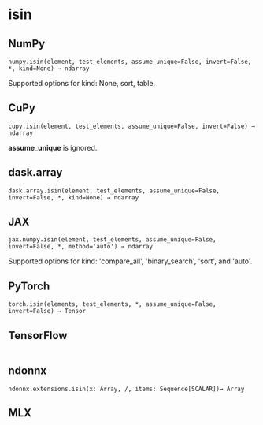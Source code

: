 # isin

## NumPy

```
numpy.isin(element, test_elements, assume_unique=False, invert=False, *, kind=None) → ndarray
```

Supported options for kind: None, sort, table.

## CuPy

```
cupy.isin(element, test_elements, assume_unique=False, invert=False) → ndarray
```

**assume_unique** is ignored.

## dask.array

```
dask.array.isin(element, test_elements, assume_unique=False, invert=False, *, kind=None) → ndarray
```

## JAX

```
jax.numpy.isin(element, test_elements, assume_unique=False, invert=False, *, method='auto') → ndarray
```

Supported options for kind: 'compare_all', 'binary_search', 'sort', and 'auto'.

## PyTorch

```
torch.isin(elements, test_elements, *, assume_unique=False, invert=False) → Tensor
```

## TensorFlow

```

```

## ndonnx

```
ndonnx.extensions.isin(x: Array, /, items: Sequence[SCALAR])→ Array
```

## MLX

```

```
